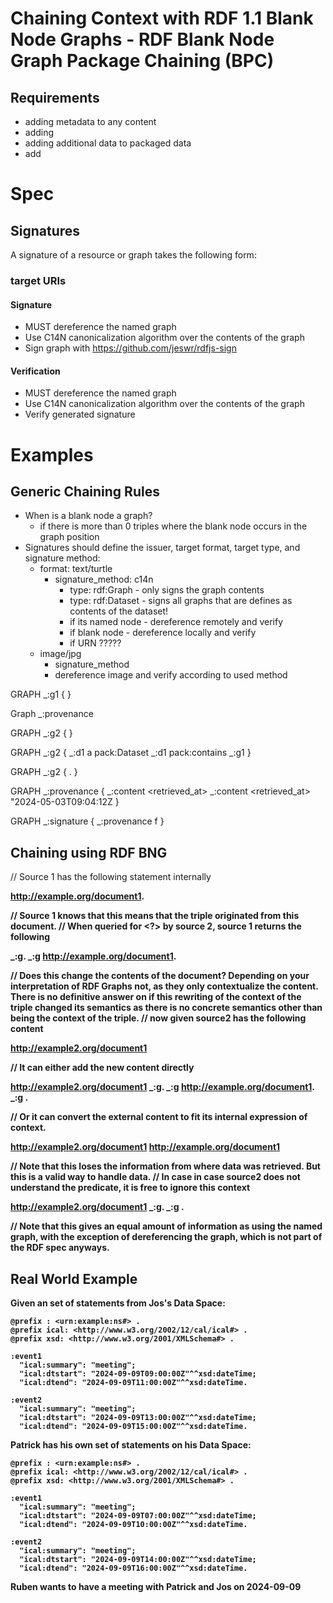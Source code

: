 # Chaining Context with RDF 1.1 Blank Node Graphs - RDF Blank Node Graph Package Chaining (BPC)


## Requirements 
* adding metadata to any content
* adding 
* adding additional data to packaged data
* add


# Spec



## Signatures

A signature of a resource or graph takes the following form:


### target URIs 

#### Signature
* MUST dereference the named graph
* Use C14N canonicalization algorithm over the contents of the graph
* Sign graph with https://github.com/jeswr/rdfjs-sign

#### Verification
* MUST dereference the named graph
* Use C14N canonicalization algorithm over the contents of the graph
* Verify generated signature


# Examples


## Generic Chaining Rules

* When is a blank node a graph?
  * if there is more than 0 triples where the blank node occurs in the graph position
* Signatures should define the issuer, target format, target type, and signature method:
  * format: text/turtle
    * signature_method: c14n
      * type: rdf:Graph - only signs the graph contents
      * type: rdf:Dataset - signs all graphs that are defines as contents of the dataset!
      * if its named node - dereference remotely and verify
      * if blank node - dereference locally and verify
      * if URN ?????
  * image/jpg
    * signature_method
    * dereference image and verify according to used method




GRAPH _:g1 
{
    <Ruben> <personality> <cool>
}

Graph _:provenance

GRAPH _:g2 
{
    <Ruben> <personality> <awesome>
}


GRAPH _:g2 
{
    _:d1 a pack:Dataset
    _:d1 pack:contains _:g1
}

GRAPH _:g2
{ 
    <Ruben> <personality> <awesome>.
}

GRAPH _:provenance 
{ 
    _:content <retrieved_at> <source1>
    _:content <retrieved_at> "2024-05-03T09:04:12Z
}

GRAPH _:signature
{
    _:provenance f
}

### 


## Chaining using RDF BNG

// Source 1 has the following statement internally

<a> <b> <c> <http://example.org/document1>.

// Source 1 knows that this means that the triple originated from this document.
// When queried for <a> <b> <?> by source 2, source 1 returns the following

<a> <b> <c> _:g.
_:g <origin> <http://example.org/document1>.

// Does this change the contents of the document? Depending on your interpretation of RDF Graphs not, as they only contextualize the content. There is no definitive answer on if this rewriting of the context of the triple changed its semantics as there is no concrete semantics other than being the context of the triple.
// now given source2 has the following content

<a> <b> <d> <http://example2.org/document1>

// It can either add the new content directly 

<a> <b> <d> <http://example2.org/document1>
<a> <b> <c> _:g.
_:g <origin> <http://example.org/document1>.
_:g <retrievedFrom> <source1>.

// Or it can convert the external content to fit its internal expression of context.

<a> <b> <d> <http://example2.org/document1>
<a> <b> <c> <http://example.org/document1>

// Note that this loses the information from where data was retrieved. But this is a valid way to handle data.
// In case in case source2 does not understand the <origin> predicate, it is free to ignore this context

<a> <b> <d> <http://example2.org/document1>
<a> <b> <c> _:g.
_:g <retrievedFrom> <source1>.

// Note that this gives an equal amount of information as using the named graph, with the exception of dereferencing the graph, which is not part of the RDF spec anyways.



## Real World Example

Given an set of statements from Jos's Data Space:

```
@prefix : <urn:example:ns#> .
@prefix ical: <http://www.w3.org/2002/12/cal/ical#> .
@prefix xsd: <http://www.w3.org/2001/XMLSchema#> .

:event1
  "ical:summary": "meeting";
  "ical:dtstart": "2024-09-09T09:00:00Z"^^xsd:dateTime;
  "ical:dtend": "2024-09-09T11:00:00Z"^^xsd:dateTime.

:event2
  "ical:summary": "meeting";
  "ical:dtstart": "2024-09-09T13:00:00Z"^^xsd:dateTime;
  "ical:dtend": "2024-09-09T15:00:00Z"^^xsd:dateTime.
```

Patrick has his own set of statements on his Data Space:

```
@prefix : <urn:example:ns#> .
@prefix ical: <http://www.w3.org/2002/12/cal/ical#> .
@prefix xsd: <http://www.w3.org/2001/XMLSchema#> .

:event1
  "ical:summary": "meeting";
  "ical:dtstart": "2024-09-09T07:00:00Z"^^xsd:dateTime;
  "ical:dtend": "2024-09-09T10:00:00Z"^^xsd:dateTime.

:event2
  "ical:summary": "meeting";
  "ical:dtstart": "2024-09-09T14:00:00Z"^^xsd:dateTime;
  "ical:dtend": "2024-09-09T16:00:00Z"^^xsd:dateTime.
```

Ruben wants to have a meeting with Patrick and Jos on 2024-09-09


